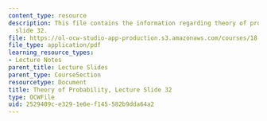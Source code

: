 ```yaml
---
content_type: resource
description: This file contains the information regarding theory of probability, lecture
  slide 32.
file: https://ol-ocw-studio-app-production.s3.amazonaws.com/courses/18-175-theory-of-probability-spring-2014/2529409ce3291e6ef145582b9dda64a2_MIT18_175S14_Lecture32.pdf
file_type: application/pdf
learning_resource_types:
- Lecture Notes
parent_title: Lecture Slides
parent_type: CourseSection
resourcetype: Document
title: Theory of Probability, Lecture Slide 32
type: OCWFile
uid: 2529409c-e329-1e6e-f145-582b9dda64a2
---
```

